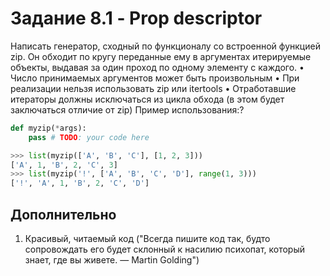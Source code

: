 # Задание 8.1 - Prop descriptor

Написать генератор, сходный по функционалу со встроенной функцией zip. 
Он обходит по кругу переданные ему в аргументах итерируемые объекты, выдавая за один проход по одному элементу с каждого.
• Число принимаемых аргументов может быть произвольным
• При реализации нельзя использовать zip или itertools
• Отработавшие итераторы должны исключаться из цикла
обхода (в этом будет заключаться отличие от zip)
Пример использования:?

```python
def myzip(*args):
    pass # TODO: your code here

>>> list(myzip(['A', 'B', 'C'], [1, 2, 3]))
['A', 1, 'B', 2, 'C', 3]
>>> list(myzip('!', ['A', 'B', 'C', 'D'], range(1, 3)))
['!', 'A', 1, 'B', 2, 'C', 'D']
```

## Дополнительно

1. Красивый, читаемый код ("Всегда пишите код так, будто сопровождать его будет склонный к насилию психопат, который знает, где вы живете. — Martin Golding")

